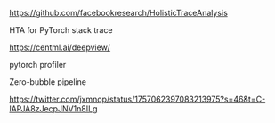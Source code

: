 https://github.com/facebookresearch/HolisticTraceAnalysis

HTA for PyTorch stack trace

https://centml.ai/deepview/

pytorch profiler

Zero-bubble pipeline


https://twitter.com/jxmnop/status/1757062397083213975?s=46&t=C-lAPJA8zJecpJNV1n8ILg
